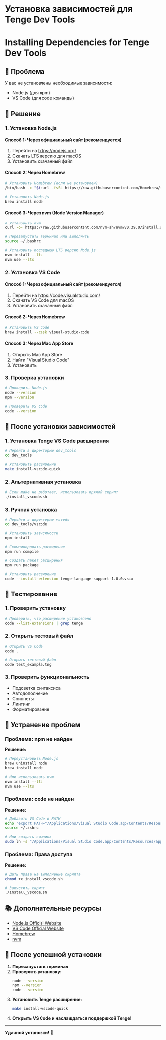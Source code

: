 # Установка зависимостей для Tenge Dev Tools
# Installing Dependencies for Tenge Dev Tools

## 🚨 Проблема
У вас не установлены необходимые зависимости:
- Node.js (для npm)
- VS Code (для code команды)

## 🔧 Решение

### 1. Установка Node.js

#### Способ 1: Через официальный сайт (рекомендуется)
1. Перейти на https://nodejs.org/
2. Скачать LTS версию для macOS
3. Установить скачанный файл

#### Способ 2: Через Homebrew
```bash
# Установить Homebrew (если не установлен)
/bin/bash -c "$(curl -fsSL https://raw.githubusercontent.com/Homebrew/install/HEAD/install.sh)"

# Установить Node.js
brew install node
```

#### Способ 3: Через nvm (Node Version Manager)
```bash
# Установить nvm
curl -o- https://raw.githubusercontent.com/nvm-sh/nvm/v0.39.0/install.sh | bash

# Перезапустить терминал или выполнить
source ~/.bashrc

# Установить последнюю LTS версию Node.js
nvm install --lts
nvm use --lts
```

### 2. Установка VS Code

#### Способ 1: Через официальный сайт (рекомендуется)
1. Перейти на https://code.visualstudio.com/
2. Скачать VS Code для macOS
3. Установить скачанный файл

#### Способ 2: Через Homebrew
```bash
# Установить VS Code
brew install --cask visual-studio-code
```

#### Способ 3: Через Mac App Store
1. Открыть Mac App Store
2. Найти "Visual Studio Code"
3. Установить

### 3. Проверка установки

```bash
# Проверить Node.js
node --version
npm --version

# Проверить VS Code
code --version
```

## 🚀 После установки зависимостей

### 1. Установка Tenge VS Code расширения
```bash
# Перейти в директорию dev_tools
cd dev_tools

# Установить расширение
make install-vscode-quick
```

### 2. Альтернативная установка
```bash
# Если make не работает, использовать прямой скрипт
./install_vscode.sh
```

### 3. Ручная установка
```bash
# Перейти в директорию vscode
cd dev_tools/vscode

# Установить зависимости
npm install

# Скомпилировать расширение
npm run compile

# Создать пакет расширения
npm run package

# Установить расширение
code --install-extension tenge-language-support-1.0.0.vsix
```

## 🧪 Тестирование

### 1. Проверить установку
```bash
# Проверить, что расширение установлено
code --list-extensions | grep tenge
```

### 2. Открыть тестовый файл
```bash
# Открыть VS Code
code .

# Открыть тестовый файл
code test_example.tng
```

### 3. Проверить функциональность
- Подсветка синтаксиса
- Автодополнение
- Сниппеты
- Линтинг
- Форматирование

## 🚨 Устранение проблем

### Проблема: npm не найден
**Решение:**
```bash
# Переустановить Node.js
brew uninstall node
brew install node

# Или использовать nvm
nvm install --lts
nvm use --lts
```

### Проблема: code не найден
**Решение:**
```bash
# Добавить VS Code в PATH
echo 'export PATH="/Applications/Visual Studio Code.app/Contents/Resources/app/bin:$PATH"' >> ~/.zshrc
source ~/.zshrc

# Или создать симлинк
sudo ln -s "/Applications/Visual Studio Code.app/Contents/Resources/app/bin/code" /usr/local/bin/code
```

### Проблема: Права доступа
**Решение:**
```bash
# Дать права на выполнение скрипта
chmod +x install_vscode.sh

# Запустить скрипт
./install_vscode.sh
```

## 📚 Дополнительные ресурсы

- [Node.js Official Website](https://nodejs.org/)
- [VS Code Official Website](https://code.visualstudio.com/)
- [Homebrew](https://brew.sh/)
- [nvm](https://github.com/nvm-sh/nvm)

## 🎯 После успешной установки

1. **Перезапустить терминал**
2. **Проверить установку:**
   ```bash
   node --version
   npm --version
   code --version
   ```
3. **Установить Tenge расширение:**
   ```bash
   make install-vscode-quick
   ```
4. **Открыть VS Code и наслаждаться поддержкой Tenge!**

---

**Удачной установки! 🚀**




